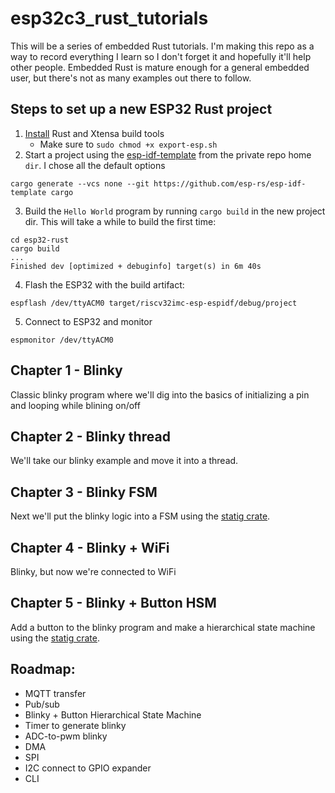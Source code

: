 # esp32c3_rust_tutorials

This will be a series of embedded Rust tutorials.  I'm making this repo as a way to record everything I learn so I don't forget it and hopefully it'll help other people.  Embedded Rust is mature enough for a general embedded user, but there's not as many examples out there to follow.


## Steps to set up a new ESP32 Rust project
1. [Install](https://github.com/esp-rs/rust-build) Rust and Xtensa build tools
    - Make sure to `sudo chmod +x export-esp.sh`
2. Start a project using the [esp-idf-template](https://github.com/esp-rs/esp-idf-template) from the private repo home `dir`. I chose all the default options
```
cargo generate --vcs none --git https://github.com/esp-rs/esp-idf-template cargo
```
3. Build the `Hello World` program by running `cargo build` in the new project dir. This will take a while to build the first time:
```
cd esp32-rust
cargo build
...
Finished dev [optimized + debuginfo] target(s) in 6m 40s
```
4. Flash the ESP32 with the build artifact:
```
espflash /dev/ttyACM0 target/riscv32imc-esp-espidf/debug/project
```
5. Connect to ESP32 and monitor
```
espmonitor /dev/ttyACM0
```

## Chapter 1 - Blinky
Classic blinky program where we'll dig into the basics of initializing a pin and looping while blining on/off

## Chapter 2 - Blinky thread
We'll take our blinky example and move it into a thread.  

## Chapter 3 - Blinky FSM
Next we'll put the blinky logic into a FSM using the [statig crate](https://github.com/mdeloof/statig).

## Chapter 4 - Blinky + WiFi
Blinky, but now we're connected to WiFi

## Chapter 5 - Blinky + Button HSM
Add a button to the blinky program and make a hierarchical state machine using the [statig crate](https://github.com/mdeloof/statig).

## Roadmap:

- MQTT transfer
- Pub/sub
- Blinky + Button Hierarchical State Machine
- Timer to generate blinky
- ADC-to-pwm blinky
- DMA
- SPI
- I2C connect to GPIO expander
- CLI
